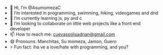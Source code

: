 - 👋 Hi, I’m @AsumomezaC
- 👀 I’m interested in programming, swimming, hiking, videogames and dnd
- 🌱 I’m currently learning js, py and c
- 💞️ I’m looking to collaborate on little web projects like a front end developer
- 📫 How to reach me: cuevassolisadrian@gmail.com
- 😄 Pronouns: Manchitas, Su momeza, Jamon, Guero
- ⚡ Fun fact: iha ve a love/hate with programming, and you?

<!---
AsumomezaC/AsumomezaC is a ✨ special ✨ repository because its `README.md` (this file) appears on your GitHub profile.
You can click the Preview link to take a look at your changes.
--->
